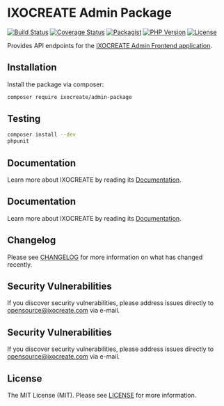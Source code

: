 # IXOCREATE Admin Package

[![Build Status](https://travis-ci.com/ixocreate/admin-package.svg?branch=master)](https://travis-ci.com/ixocreate/admin-package)
[![Coverage Status](https://coveralls.io/repos/github/ixocreate/admin-package/badge.svg?branch=develop)](https://coveralls.io/github/ixocreate/admin-package?branch=develop)
[![Packagist](https://img.shields.io/packagist/v/ixocreate/admin-package.svg)](https://packagist.org/packages/ixocreate/admin-package)
[![PHP Version](https://img.shields.io/packagist/php-v/ixocreate/admin-package.svg)](https://packagist.org/packages/ixocreate/admin-package)
[![License](https://img.shields.io/github/license/ixocreate/admin-package.svg)](LICENSE)

Provides API endpoints for the [IXOCREATE Admin Frontend application](https://github.com/ixocreate/admin-frontend).

## Installation

Install the package via composer:

```sh
composer require ixocreate/admin-package
```

## Testing

```sh
composer install --dev
phpunit
```

## Documentation

Learn more about IXOCREATE by reading its [Documentation](https://ixocreate.github.io/).

## Documentation

Learn more about IXOCREATE by reading its [Documentation](https://ixocreate.github.io/).

## Changelog

Please see [CHANGELOG](CHANGELOG.md) for more information on what has changed recently.

## Security Vulnerabilities

If you discover security vulnerabilities, please address issues directly to opensource@ixocreate.com via e-mail.

## Security Vulnerabilities

If you discover security vulnerabilities, please address issues directly to opensource@ixocreate.com via e-mail.

## License

The MIT License (MIT). Please see [LICENSE](LICENSE) for more information.

